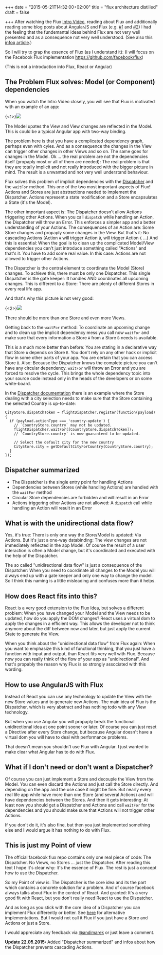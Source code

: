 +++
date = "2015-05-21T14:32:00+02:00"
title = "flux architecture distilled"
draft = false

+++
After watching the Flux [Intro Video](https://facebook.github.io/flux/docs/overview.html), reading about Flux and additionally reading some blog posts about AngularJS and Flux (e.g. [#1](http://victorsavkin.com/post/99998937651/building-angular-apps-using-flux-architecture) and [#2](http://christianalfoni.github.io/javascript/2014/09/26/using-flux-with-angular.html)) I had the feeling that the fundemantal ideas behind Flux are not very well presented and as a consequence not very well understood. (See also this [infoq article](http://www.infoq.com/news/2014/05/facebook-mvc-flux).)

So I will try to grap the essence of Flux (as I understand it):
(I will focus on the Facebook Flux implementation https://github.com/facebook/flux)

(This is not a introduction into Flux, React or Angular)

## The Problem Flux solves: Model (or Component) dependencies

When you watch the Intro Video closely, you will see that Flux is motivated with an example of an app:

{<1>}![](http://cdn.infoq.com/statics_s2_20150519-0054u2/resource/news/2014/05/facebook-mvc-flux/en/resources/flux-react-mvc.png)

The Model upates the View and View changes are reflected in the Model. This is could be a typical Angular app with two-way binding.

The problem here is that you have a complicated dependency graph, perhaps even with cyles. And as a consequence the changes in the View can trigger other changes in other Views and so on. The same goes for changes in the Model. Ok ... the real problem are not the dependencies itself (propaply most or all of them are needed): The real problem is that they are totally implicit and not really introduced with the bigger picture in mind. The result is a unwanted and not very well understand behaviour.

Flux solves this problem of implicit dependencies with the  [Dispatcher](https://facebook.github.io/flux/docs/dispatcher.html#content) and the `waitFor` method. This one of the two most important aspects of Flux! Actions and Stores are just abstractions needed to implement the Dispatcher.
Actions represent a state modification and a Store encapsulates a State (it's the Model).

The other important aspect is: The Dispatcher doesn't allow Actions triggering other Actions. When you call `dispatch` while handling an Action, the Dispatcher will throw an Error. This enforces a simpler app and a better understanding of your Actions. The consequences of an Action are: Some Store changes and propaply some changes in the View. But that's it: No cascading Actions (Action `A` will trigger Action `B`, will trigger Action `C` ...)
And this is essential: When the goal is to clean up the complicated Model/View dependencies you can't just introduce something called "Actions" and that's it. You have to add some real value. In this case: Actions are not allowed to trigger other Actions.


The Dispatcher is the central element to coordinate the Model (Store) changes. To achieve this, there must be only one Dispatcher. This single Dispatcher is the gate keeper: It handles AND coordinates all upcoming changes. This is different to a Store: There are plenty of different Stores in every real life app. 

And that's why this picture is not very good:

{<2>}![](http://cdn.infoq.com/statics_s2_20150519-0054u2/resource/news/2014/05/facebook-mvc-flux/en/resources/flux-react.png)

There should be more than one Store and even more Views.

Getting back to the `waitFor` method: To coordinate an upcoming change and to clean up the implicit dependency mess you call now `waitFor` and make sure that every information a Store `A` from a Store `B` needs is available. 

This is a much more better than before: You are stating in a declarative way that Store `A` depends on Store `B`. You don't rely on any other hack or implicit flow in some other parts of your app. You are certain that you can access Store `B`.
Also: Because the Dispatcher knows the complete picture you can't have any circular dependency. `waitFor` will throw an Error and you are forced to resolve the cycle. 
This brings the whole dependency topic into your source code instead only in the heads of the developers or on some white-board.


In the [Dispatcher documentation](https://facebook.github.io/flux/docs/dispatcher.html#content) there is an example where the Store dealing with a city selection needs to make sure that the Store containing the selected Country is up-to-date:

```
CityStore.dispatchToken = flightDispatcher.register(function(payload) {
  if (payload.actionType === 'country-update') {
    // `CountryStore.country` may not be updated.
    flightDispatcher.waitFor([CountryStore.dispatchToken]);
    // `CountryStore.country` is now guaranteed to be updated.

    // Select the default city for the new country
    CityStore.city = getDefaultCityForCountry(CountryStore.country);
  }
});
```

## Dispatcher summarized

* The Dispatcher is the single entry point for handling Actions
* Dependencies between Stores (while handling Actions) are handled with the `waitFor` method
* Circular Store dependencies are forbidden and will result in an Error
* Actions triggering other Actions are not allowed: A `dispatch` call while handling an Action will result in an Error

## What is with the unidirectional data flow?

Yes, it's true: There is only one way the Store/Model is updated: Via Actions. But it's just a one-way databinding: The view changes are not immediately reflected in the app Model. Of course the result of a user interaction is often a Model change, but it's coordinated and executed with the help of the Dispatcher. 

The so called "unidirectional data flow" is just a consequence of the Dispatcher: When you need to coordinate all changes to the Model you will always end up with a gate keeper and only one way to change the model. So I think this naming is a little misleading and confuses more than it helps.

## How does React fits into this?
React is a very good extension to the Flux Idea, but solves a different problem: When you have changed your Model and the View needs to be updated, how do you apply the DOM changes? React uses a virtual dom to apply the changes in a efficient way. This allows the developer not to think anymore about the diff between now and later, but just apply the current State to generate the View. 

When you think about the "unidirectional data flow" from Flux again: When you want to emphasize this kind of functional thinking, that you just have a function with input and output,  than React fits very well with Flux. Because now you can really think of the flow of your app as "unidirectional". And that's propably the reason why Flux is so strongly associated with this wording.

## How to use AngularJS with Flux
Instead of React you can use any technology to update the View with the new Store values and to generate new Actions. The main idea of Flux is the Dispatcher, which is very abstract and has nothing todo with any View technology.

But when you use Angular you will propaply break the functional unidirectional idea at one point sooner or later. Of course you can just reset a Directive after every Store change, but because Angular doesn't have a virtual dom you will have to deal with performance problems.  

That doesn't mean you shouldn't use Flux with Angular. I just wanted to make clear what Angular has to do with Flux.


## What if I don't need or don't want a Dispatcher?
Of course you can just implement a Store and decouple the View from the Model. You can even discard the Actions and just call the Store directly. And depending on the app and the use case it might be fine. 
But nearly every real life app while have more than one Store (and several Actions) and will have dependencies between the Stores. And then it gets interesting: At least now you should get a Dispatcher and Actions and call `waitFor` for the dependencies and you should make sure that Actions will not trigger other Actions. 

If you don't do it, it's also fine, but then you just implemented something else and I would argue it has nothing to do with Flux. 
 



## This is just my Point of view
The official facebook flux repo contains only one real piece of code: The Dispatcher. No Views, no Stores ... just the Dispatcher. After reading this text I hope it's clear why: It's the essence of Flux. The rest is just a concept how to use the Dispatcher. 

So my Point of view is: The Dispatcher is the core idea and its the part which contains a concrete solution for a problem. And of course facebook always talks about Flux in the context of React. And granted: It's a very good fit with React, but you don't really need React to use the Dispatcher.

And as long as you stick with the core idea of a Dispatcher you can implement Flux differently or better. See [here](https://reactjsnews.com/the-state-of-flux/) for alternative implementations. But I would not call it Flux if you just have a Store and Actions or just a Store.

I would appreciate any feedback via  [@andimarek](https://twitter.com/andimarek) or just leave a comment.

**Update 22.05.2015:** Added "Dispatcher summarized" and infos about how the Dispatcher prevents cascading Actions.

